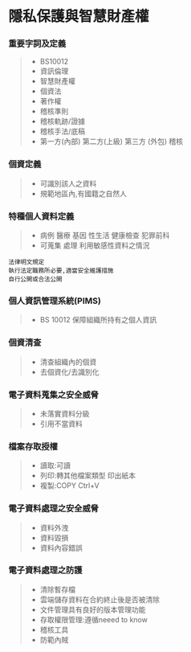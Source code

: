 # 隱私保護與智慧財產權

### 重要字詞及定義
>* BS10012
>* 資訊倫理
>* 智慧財產權
>* 個資法
>* 著作權
>* 稽核準則
>* 稽核軌跡/證據
>* 稽核手法/底稿
>* 第一方(內部) 第二方(上級) 第三方 (外包) 稽核

### 個資定義
>* 可識別該人之資料
>* 規範地區內,有國籍之自然人

### 特種個人資料定義
>* 病例 醫療 基因 性生活 健康檢查 犯罪前科
>* 可蒐集 處理 利用敏感性資料之情況
```
法律明文規定
執行法定職務所必要,適當安全維護措施
自行公開或合法公開
```

### 個人資訊管理系統(PIMS)
>* BS 10012 保障組織所持有之個人資訊

### 個資清查
>* 清查組織內的個資
>* 去個資化/去識別化

### 電子資料蒐集之安全威脅
>* 未落實資料分級
>* 引用不當資料

### 檔案存取授權
>* 讀取:可讀
>* 列印:轉其他檔案類型 印出紙本
>* 複製:COPY Ctrl+V

### 電子資料處理之安全威脅
>* 資料外洩
>* 資料毀損
>* 資料內容錯誤

### 電子資料處理之防護
>* 清除暫存檔
>* 雲端儲存資料在合約終止後是否被清除
>* 文件管理具有良好的版本管理功能
>* 存取權限管理:遵循neeed to know
>* 稽核工具
>* 防範內賊




